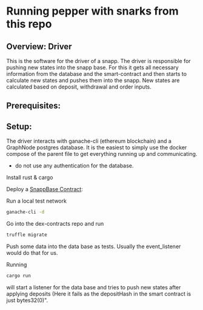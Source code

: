 # Running pepper with snarks from this repo

## Overview: Driver

This is the software for the driver of a snapp. The driver is responsible for pushing new states into the snapp base. For this it gets all necessary information from the database and the smart-contract and then starts to calculate new states and pushes them into the snapp. New states are calculated based on deposit, withdrawal and order inputs. 

## Prerequisites:

## Setup:

The driver interacts with ganache-cli (ethereum blockchain) and a GraphNode postgres database. It is the easiest to simply use the docker compose of the parent file to get everything running up and communicating. 

- do not use any authentication for the database.


Install rust & cargo


Deploy a [SnappBase Contract](https://github.com/gnosis/dex-contracts):

Run a local test network
```bash
ganache-cli -d
```

Go into the dex-contracts repo and run
```bash
truffle migrate 
```

Push some data into the data base as tests. Usually the event_listener would do that for us.

Running 

```sh
cargo run 

```
will start a listener for the data base and tries to push new states after applying deposits (Here it fails as the depositHash in the smart contract is just bytes32(0)".


